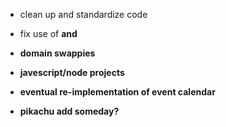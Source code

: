 - clean up and standardize code

- fix use of <b> and <c>

- domain swappies

- javescript/node projects

- eventual re-implementation of event calendar

- pikachu add someday?